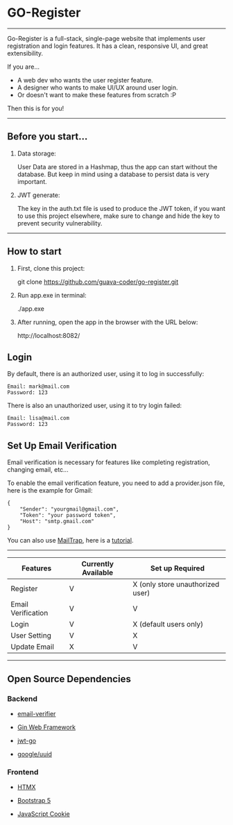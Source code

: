 # GO-Register

 ---
Go-Register is a full-stack, single-page website that implements user registration and login features.
It has a clean, responsive UI, and great extensibility.

If you are...

 * A web dev who wants the user register feature.
 * A designer who wants to make UI/UX around user login.
 * Or doesn't want to make these features from scratch :P
 
 Then this is for you! 
 
 ---
## Before you start...
 1. Data storage:
    
    User Data are stored in a Hashmap, thus the app can start without the database. But keep in mind using a database to persist data is very important. 
 
 2. JWT generate:
    
    The key in the auth.txt file is used to produce the JWT token, if you want to use this project elsewhere, make sure to change and hide the key to prevent security vulnerability.
    
 ---
## How to start
 
 1. First, clone this project:
    
    git clone https://github.com/guava-coder/go-register.git

 2. Run app.exe in terminal:

    ./app.exe

 3. After running, open the app in the browser with the URL below:

    http://localhost:8082/

## Login
 By default, there is an authorized user, using it to log in successfully:
 
    Email: mark@mail.com
    Password: 123

 There is also an unauthorized user, using it to try login failed:

    Email: lisa@mail.com
    Password: 123

## Set Up Email Verification
 Email verification is necessary for features like completing registration, changing email, etc...

 To enable the email verification feature, you need to add a provider.json file, here is the example for Gmail:

    {
        "Sender": "yourgmail@gmail.com",
        "Token": "your password token",
        "Host": "smtp.gmail.com"
    }

 You can also use [MailTrap](https://mailtrap.io/), here is a [tutorial](https://mailtrap.io/blog/golang-send-email/).
 
 ---
 
 <table>
    <thead>
        <th>Features</th>
        <th>Currently Available</th>
        <th>Set up Required</th>
    </thead>
    <tbody>
    <tr>
        <td>Register</td>
        <td>V</td>
        <td>X (only store unauthorized user)</td>
    </tr>
    <tr>
        <td>Email Verification</td>
        <td>V</td>
        <td>V</td>
    </tr> 
    <tr>
        <td>Login</td>
        <td>V</td>
        <td>X (default users only)</td>
    </tr> 
    <tr>
        <td>User Setting</td>
        <td>V</td>
        <td>X</td>
    </tr> 
     <tr>
        <td>Update Email</td>
        <td>X</td>
        <td>V</td>
    </tr> 
    </tbody>
    
</table>
 
 --- 
 ## Open Source Dependencies

 ### Backend

 * [email-verifier](https://github.com/AfterShip/email-verifier)

 * [Gin Web Framework](https://github.com/gin-gonic/gin)

 * [jwt-go](https://github.com/golang-jwt/jwt)

 * [google/uuid](https://github.com/google/uuid)

 ### Frontend

 * [HTMX](https://github.com/bigskysoftware/htmx)

 * [Bootstrap 5](https://github.com/twbs/bootstrap)

 * [JavaScript Cookie](https://github.com/js-cookie/js-cookie)
